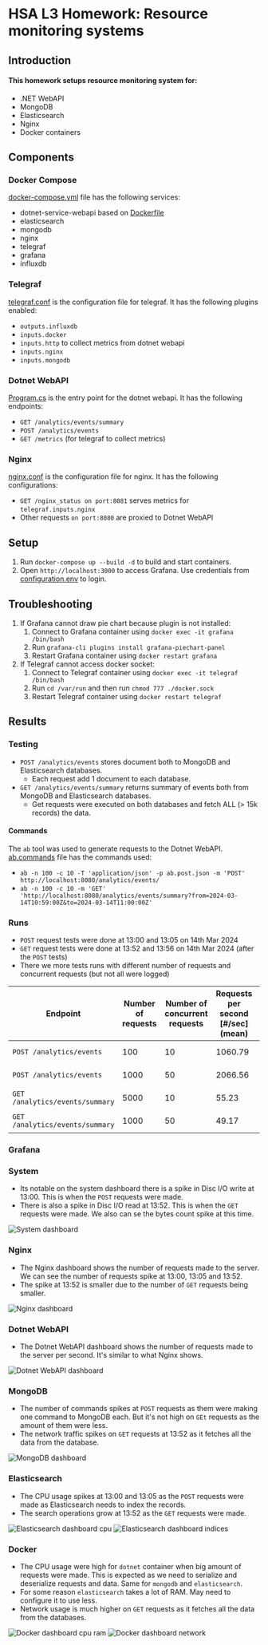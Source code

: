 # HSA L3 Homework: Resource monitoring systems

## Introduction

#### This homework setups resource monitoring system for:

- .NET WebAPI 
- MongoDB
- Elasticsearch
- Nginx
- Docker containers

## Components

### Docker Compose

[docker-compose.yml](docker-compose.yml) file has the following services:
- dotnet-service-webapi based on [Dockerfile](dotnet-service/webapi/Dockerfile)
- elasticsearch
- mongodb
- nginx
- telegraf
- grafana
- influxdb

### Telegraf

[telegraf.conf](tig/telegraf.conf) is the configuration file for telegraf. It has the following plugins enabled:
- `outputs.influxdb`
- `inputs.docker`
- `inputs.http` to collect metrics from dotnet webapi
- `inputs.nginx`
- `inputs.mongodb`

### Dotnet WebAPI

[Program.cs](dotnet-service/webapi/Program.cs) is the entry point for the dotnet webapi. It has the following endpoints:
- `GET /analytics/events/summary`
- `POST /analytics/events`
- `GET /metrics` (for telegraf to collect metrics)

### Nginx

[nginx.conf](nginx/nginx.conf) is the configuration file for nginx. It has the following configurations:
- `GET /nginx_status on port:8081` serves metrics for `telegraf.inputs.nginx`
- Other requests `on port:8080` are proxied to Dotnet WebAPI

## Setup

1. Run `docker-compose up --build -d` to build and start containers.
2. Open `http://localhost:3000` to access Grafana. Use credentials from [configuration.env](tig/configuration.env) to login.

## Troubleshooting

1. If Grafana cannot draw pie chart because plugin is not installed:
   1. Connect to Grafana container using `docker exec -it grafana /bin/bash`
   2. Run `grafana-cli plugins install grafana-piechart-panel`
   3. Restart Grafana container using `docker restart grafana`
2. If Telegraf cannot access docker socket:
   1. Connect to Telegraf container using `docker exec -it telegraf /bin/bash`
   2. Run `cd /var/run` and then run `chmod 777 ./docker.sock`
   3. Restart Telegraf container using `docker restart telegraf`

## Results

### Testing

- `POST /analytics/events` stores document both to MongoDB and Elasticsearch databases.
  - Each request add 1 document to each database.
- `GET /analytics/events/summary` returns summary of events both from MongoDB and Elasticsearch databases.
  - Get requests were executed on both databases and fetch ALL (> 15k records) the data.

#### Commands
The `ab` tool was used to generate requests to the Dotnet WebAPI. [ab.commands](ab.commands) file has the commands used:
- `ab -n 100 -c 10 -T 'application/json' -p ab.post.json -m 'POST' http://localhost:8080/analytics/events/`
- `ab -n 100 -c 10 -m 'GET' 'http://localhost:8080/analytics/events/summary?from=2024-03-14T10:59:00Z&to=2024-03-14T11:00:00Z'`

### Runs
- `POST` request tests were done at 13:00 and 13:05 on 14th Mar 2024
- `GET` request tests were done at 13:52 and 13:56 on 14th Mar 2024 (after the `POST` tests)
- There we more tests runs with different number of requests and concurrent requests (but not all were logged)

| Endpoint                        | Number of requests | Number of concurrent requests | Requests per second  [#/sec] (mean) | Time taken for test | Total transfered bytes |
|---------------------------------|--------------------|-------------------------------|-------------------------------------|---------------------|------------------------| 
| `POST /analytics/events`        | 100                | 10                            | 1060.79                             | 0.094 seconds       | 12200                  |
| `POST /analytics/events`        | 1000               | 50                            | 2066.56                             | 0.484 seconds       | 122000                 |
| `GET /analytics/events/summary` | 5000               | 10                            | 55.23                               | 20.338 seconds      | 9715630000             |
| `GET /analytics/events/summary` | 1000               | 50                            | 49.17                               | 90.537 seconds      | 1943126000             |

### Grafana

### System

- Its notable on the system dashboard there is a spike in Disc I/O write at 13:00. This is when the `POST` requests were made.
- There is also a spike in Disc I/O read at 13:52. This is when the `GET` requests were made. We also can se the bytes count spike at this time.

![System dashboard](docs/system_disc.png)

### Nginx

- The Nginx dashboard shows the number of requests made to the server. We can see the number of requests spike at 13:00, 13:05 and 13:52.
- The spike at 13:52 is smaller due to the number of `GET` requests being smaller.

![Nginx dashboard](docs/nginx_requests.png)

### Dotnet WebAPI

- The Dotnet WebAPI dashboard shows the number of requests made to the server per second. It's similar to what Nginx shows.

![Dotnet WebAPI dashboard](docs/dotnet_rps.png)

### MongoDB

- The number of commands spikes at `POST` requests as them were making one command to MongoDB each. But it's not high on `GEt` requests as the amount of them were less. 
- The network traffic spikes on `GET` requests at 13:52 as it fetches all the data from the database.

![MongoDB dashboard](docs/mongo.png)

### Elasticsearch

- The CPU usage spikes at 13:00 and 13:05 as the `POST` requests were made as Elasticsearch needs to index the records.
- The search operations grow at 13:52 as the `GET` requests were made.

![Elasticsearch dashboard cpu](docs/elasticsearch_cpu.png)
![Elasticsearch dashboard indices](docs/elasticsearch_indices.png)

### Docker

- The CPU usage were high for `dotnet` container when big amount of requests were made. This is expected as we need to serialize and deserialize requests and data. Same for `mongodb` and `elasticsearch`.
- For some reason `elasticsearch` takes a lot of RAM. May need to configure it to use less.
- Network usage is much higher on `GET` requests as it fetches all the data from the databases.
 
![Docker dashboard cpu ram](docs/docker_cpu_ram.png)
![Docker dashboard network](docs/docker_network.png)

